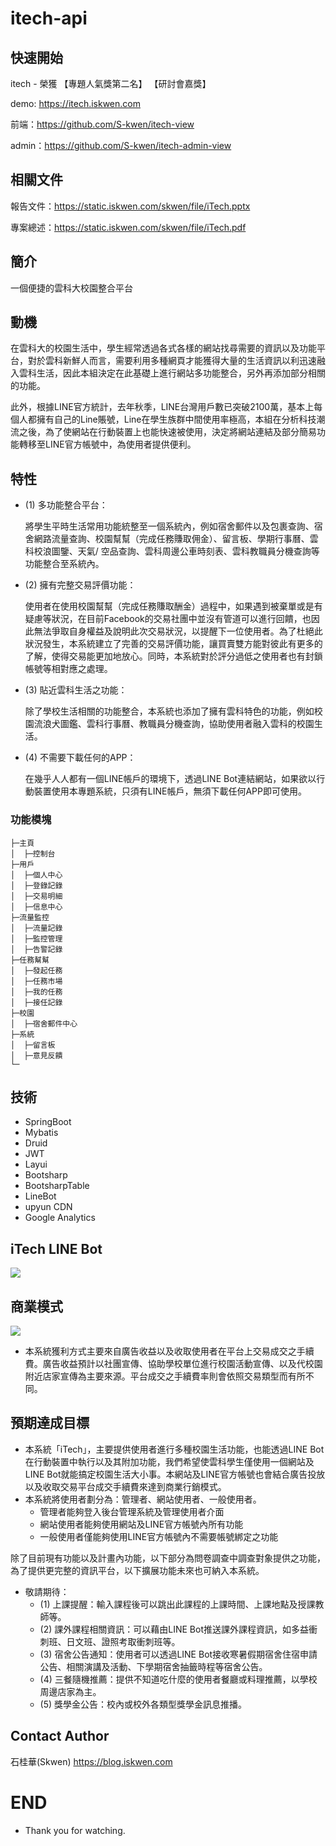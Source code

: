 # itech-api
## 快速開始
itech - 榮獲 【專題人氣獎第二名】 【研討會嘉獎】

demo: https://itech.iskwen.com

前端：https://github.com/S-kwen/itech-view

admin：https://github.com/S-kwen/itech-admin-view

## 相關文件
報告文件：https://static.iskwen.com/skwen/file/iTech.pptx

專案總述：https://static.iskwen.com/skwen/file/iTech.pdf

## 簡介
一個便捷的雲科大校園整合平台
## 動機
  在雲科大的校園生活中，學生經常透過各式各樣的網站找尋需要的資訊以及功能平台，對於雲科新鮮人而言，需要利用多種網頁才能獲得大量的生活資訊以利迅速融入雲科生活，因此本組決定在此基礎上進行網站多功能整合，另外再添加部分相關的功能。
    
  此外，根據LINE官方統計，去年秋季，LINE台灣用戶數已突破2100萬，基本上每個人都擁有自己的Line賬號，Line在學生族群中間使用率極高，本組在分析科技潮流之後，為了使網站在行動裝置上也能快速被使用，決定將網站連結及部分簡易功能轉移至LINE官方帳號中，為使用者提供便利。

## 特性
* (1)	多功能整合平台：

    將學生平時生活常用功能統整至一個系統內，例如宿舍郵件以及包裹查詢、宿舍網路流量查詢、校園幫幫（完成任務賺取佣金）、留言板、學期行事曆、雲科校浪圖鑒、天氣/ 空品查詢、雲科周邊公車時刻表、雲科教職員分機查詢等功能整合至系統內。
* (2)	擁有完整交易評價功能：

    使用者在使用校園幫幫（完成任務賺取酬金）過程中，如果遇到被棄單或是有疑慮等狀況，在目前Facebook的交易社團中並沒有管道可以進行回饋，也因此無法爭取自身權益及說明此次交易狀況，以提醒下一位使用者。為了杜絕此狀況發生，本系統建立了完善的交易評價功能，讓買賣雙方能對彼此有更多的了解，使得交易能更加地放心。同時，本系統對於評分過低之使用者也有封鎖帳號等相對應之處理。
* (3)	貼近雲科生活之功能：

    除了學校生活相關的功能整合，本系統也添加了擁有雲科特色的功能，例如校園流浪犬圖鑑、雲科行事曆、教職員分機查詢，協助使用者融入雲科的校園生活。
    
* (4)	不需要下載任何的APP：

    在幾乎人人都有一個LINE帳戶的環境下，透過LINE Bot連結網站，如果欲以行動裝置使用本專題系統，只須有LINE帳戶，無須下載任何APP即可使用。
### 功能模塊
```
├─主頁
│  ├─控制台
├─用戶
│  ├─個人中心
│  ├─登錄記錄
│  ├─交易明細
│  ├─信息中心
├─流量監控
│  ├─流量記錄
│  ├─監控管理
│  ├─告警記錄
├─任務幫幫
│  ├─發起任務
│  ├─任務市場
│  ├─我的任務
│  ├─接任記錄
├─校園
│  ├─宿舍郵件中心
├─系統
│  ├─留言板
│  ├─意見反饋
└─
```
## 技術
* SpringBoot
* Mybatis
* Druid
* JWT
* Layui
* Bootsharp
* BootsharpTable
* LineBot
* upyun CDN
* Google Analytics
## iTech LINE Bot
![](https://upload.cc/i1/2021/04/06/lWg6cs.png
)

## 商業模式
![](https://upload.cc/i1/2021/04/06/OsUA45.jpg)
* 本系統獲利方式主要來自廣告收益以及收取使用者在平台上交易成交之手續費。廣告收益預計以社團宣傳、協助學校單位進行校園活動宣傳、以及代校園附近店家宣傳為主要來源。平台成交之手續費率則會依照交易類型而有所不同。
## 預期達成目標
* 本系統「iTech」，主要提供使用者進行多種校園生活功能，也能透過LINE Bot在行動裝置中執行以及其附加功能，我們希望使雲科學生僅使用一個網站及LINE Bot就能搞定校園生活大小事。本網站及LINE官方帳號也會結合廣告投放以及收取交易平台成交手續費來達到商業行銷模式。
* 本系統將使用者劃分為：管理者、網站使用者、一般使用者。
    * 管理者能夠登入後台管理系統及管理使用者介面
    * 網站使用者能夠使用網站及LINE官方帳號內所有功能
    * 一般使用者僅能夠使用LINE官方帳號內不需要帳號綁定之功能
    
除了目前現有功能以及計畫內功能，以下部分為問卷調查中調查對象提供之功能，為了提供更完整的資訊平台，以下擴展功能未來也可納入本系統。
* 敬請期待：
    * (1)	上課提醒：輸入課程後可以跳出此課程的上課時間、上課地點及授課教師等。
    * (2)	課外課程相關資訊：可以藉由LINE Bot推送課外課程資訊，如多益衝刺班、日文班、證照考取衝刺班等。
    * (3)	宿舍公告通知：使用者可以透過LINE Bot接收寒暑假期宿舍住宿申請公告、相關演講及活動、下學期宿舍抽籤時程等宿舍公告。
    * (4)	三餐隨機推薦：提供不知道吃什麼的使用者餐廳或料理推薦，以學校周邊店家為主。
    * (5)	獎學金公告：校內或校外各類型獎學金訊息推播。
    
## Contact Author
石桂華(Skwen) https://blog.iskwen.com
# END
* Thank you for watching.